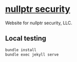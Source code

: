 # [nullptr security](https://nullptrsec.io)

Website for nullptr security, LLC.

## Local testing

```bash
bundle install
bundle exec jekyll serve
```

